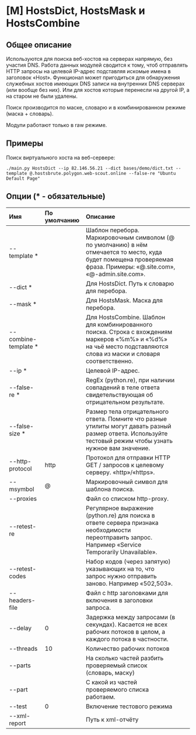 # \[M\] HostsDict, HostsMask и HostsCombine

## Общее описание

Используются для поиска веб-хостов на серверах напрямую, без участия DNS. Работа данных модулей сводится к тому, чтоб отправлять HTTP запросы на целевой IP-адрес подставляя искомые имена в заголовок «Host». Функционал может пригодиться для обнаружения служебных хостов имеющих DNS записи на внутренних DNS серверах \(или вообще без них\). Или для хостов которые перенесли на другой IP, а на старом не были удалены.

Поиск производится по маске, словарю и в комбинированном режиме \(маска + словарь\).

Модули работают только в raw режиме.

## Примеры

Поиск виртуального хоста на веб-сервере:

```text
./main.py HostsDict --ip 82.146.56.21 --dict bases/demo/dict.txt --template @.hostsbrute.polygon.web-scout.online --false-re "Ubuntu Default Page" 
```

## Опции \(\* - обязательные\)

| Имя | По умолчанию | Описание |  |  |
| :--- | :--- | :--- | :--- | :--- |
| --template \* |  | Шаблон перебора. Маркировочным символом \(@ по умолчанию\) в нём отмечается то место, куда будет помещена проверяемая фраза. Примеры:  «@.site.com», «@-admin.site.com». |  |  |
| --dict \* |  | Для HostsDict. Путь к словарю для перебора. |  |  |
| --mask \* |  | Для HostsMask. Маска для перебора. |  |  |
| --combine-template \* |  | Для HostsCombine. Шаблон для комбинированного поиска. Строка с вхождениям маркеров «%m%» и «%d%» на чьё место подставляются слова из маски и словаря соответственно. |  |  |
| --ip \* |  | Целевой IP-адрес. |  |  |
| --false-re \* |  | RegEx \(python.re\), при наличии совпадений в теле ответа свидетельствующая об отрицательном результате. |  |  |
| --false-size \* |  | Размер тела отрицательного ответа. Помните что разные утилиты могут давать разный размер ответа. Используйте тестовый режим чтобы узнать нужное вам значение. |  |  |
| --http-protocol | http | Протокол для отправки HTTP GET / запросов к целевому серверу. «http»/«https». |  |  |
| --msymbol | @ | Маркировочный символ для шаблона поиска. |  |  |
| --proxies |  | Файл со списком http-proxy. |  |  |
| --retest-re |  | Регулярное выражение \(python.re\) для поиска в ответе сервера признака необходимости переотправить запрос. Например «Service Temporarily Unavailable». |  |  |
| --retest-codes |  | Набор кодов \(через запятую\) указывающих на то, что запрос нужно отправить заново. Например «502,503». |  |  |
| --headers-file |  | Файл с http заголовками для включения в заголовки запроса. |  |  |
| --delay | 0 | Задержка между запросами \(в секундах\). Касается не всех рабочих потоков в целом, а каждого потока в частности. |  |  |
| --threads | 10 | Количество рабочих потоков |  |  |
| --parts |  | На сколько частей разбить проверяемый список \(словарь, маску\) |  |  |
| --part |  | С какой из частей проверяемого списка работаем. |  |  |
| --test | 0 | Включение тестового режима |  |  |
| --xml-report |  | Путь к xml-отчёту |  |  |


